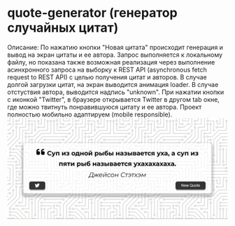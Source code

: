 # quote-generator (генератор случайных цитат)
Описание: По нажатию кнопки "Новая цитата" происходит генерация и вывод на экран цитаты и ее автора. 
Запрос выполняется к локальному файлу, но показана также возможная реализация через выполнение асинхронного запроса на выборку к REST API (asynchronous fetch request to REST API) с целью получения цитат и авторов.
В случае долгой загрузки цитат, на экран выводится анимация loader.
В случае отстуствия автора, выводится надпись "unknown".
При нажатии кнопки с иконкой "Twitter", в браузере открывается Twitter в другом tab окне, где можно твитнуть понравившуюся цитату и ее автора.
Проект полностью мобильно адаптируем (mobile responsible).
!['Скриншот проекта'](screenshot.png)